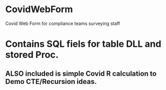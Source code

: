 # CovidWebForm
Covid Web Form for compliance teams surveying staff 
# Contains SQL fiels for table DLL and stored Proc.

## ALSO included is simple Covid R calculation to Demo CTE/Recursion ideas.

